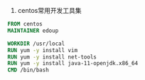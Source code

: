 1. centos常用开发工具集

``` dockerfile
FROM centos
MAINTAINER edoup

WORKDIR /usr/local
RUN yum -y install vim 
RUN yum -y install net-tools
RUN yum -y install java-11-openjdk.x86_64
CMD /bin/bash
```

